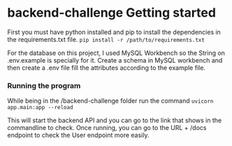 # backend-challenge Getting started

First you must have python installed and pip to install the dependencies in the requirements.txt file.
`pip install -r /path/to/requirements.txt`

For the database on this project, I used MySQL Workbench so the String on .env.example is specially for it. Create a schema in MySQL workbench and then create a .env file fill the attributes according to the example file.

### Running the program

While being in the /backend-challenge folder run the command
`uvicorn app.main:app --reload`

This will start the backend API and you can go to the link that shows in the commandline to check.
Once running, you can go to the URL + /docs endpoint to check the User endpoint more easily.
